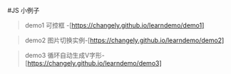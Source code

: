 #JS
小例子
>demo1 可控框 -[https://changely.github.io/learndemo/demo1] 

>demo2 图片切换实例-[https://changely.github.io/learndemo/demo2]

>demo3 循环自动生成V字形-[https://changely.github.io/learndemo/demo3]